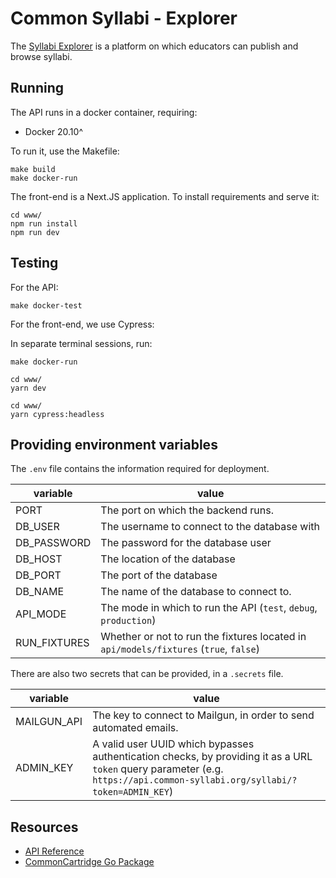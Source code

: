# Common Syllabi - Explorer

 The [Syllabi Explorer](https://explorer.common-syllabi.org) is a platform on which educators can publish and browse syllabi.

## Running

The API runs in a docker container, requiring:

- Docker 20.10^

To run it, use the Makefile:

```
make build
make docker-run
```

The front-end is a Next.JS application. To install requirements and serve it:

```
cd www/
npm run install
npm run dev
```

## Testing

For the API:

```
make docker-test
```

For the front-end, we use Cypress:

In separate terminal sessions, run:

```
make docker-run
```
```
cd www/
yarn dev
```
```
cd www/
yarn cypress:headless
```

## Providing environment variables

The `.env` file contains the information required for deployment.


| variable | value |
|----------|-------|
| PORT | The port on which the backend runs. |
| DB_USER | The username to connect to the database with |
| DB_PASSWORD | The password for the database user |
| DB_HOST | The location of the database |
| DB_PORT | The port of the database |
| DB_NAME | The name of the database to connect to. |
| API_MODE | The mode in which to run the API (`test`, `debug`, `production`)
| RUN_FIXTURES | Whether or not to run the fixtures located in `api/models/fixtures` (`true`, `false`) |

There are also two secrets that can be provided, in a `.secrets` file.

| variable | value |
|----------|-------|
| MAILGUN_API | The key to connect to Mailgun, in order to send automated emails. |
| ADMIN_KEY | A valid user UUID which bypasses authentication checks, by providing it as a URL `token` query parameter (e.g. `https://api.common-syllabi.org/syllabi/?token=ADMIN_KEY`) |

## Resources

- [API Reference](https://commonsyllabi.stoplight.io/)
- [CommonCartridge Go Package](https://pkg.go.dev/search?q=github.com%2Fcommonsyllabi%2Fcommoncartridge)